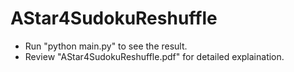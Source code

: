 # AStar4SudokuReshuffle
- Run "python main.py" to see the result.
- Review "AStar4SudokuReshuffle.pdf" for detailed explaination.
